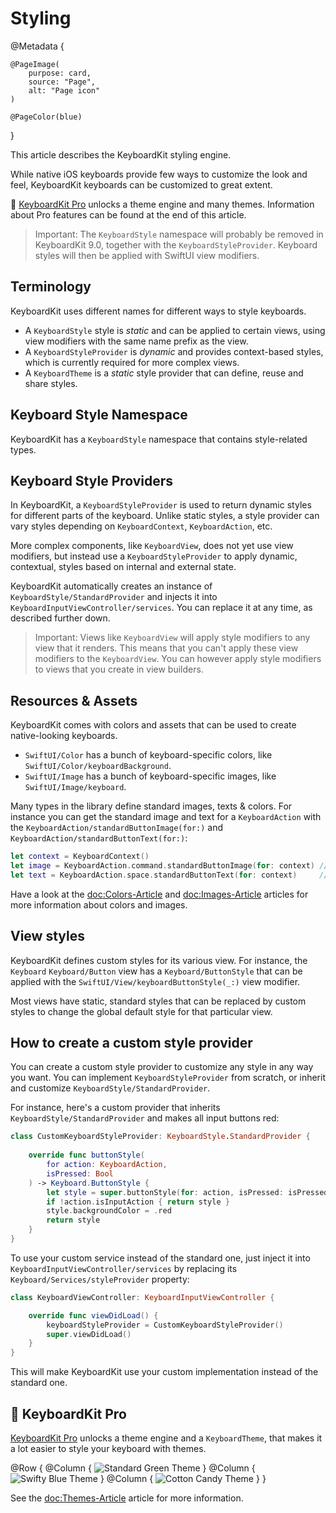 # Styling

@Metadata {

    @PageImage(
        purpose: card,
        source: "Page",
        alt: "Page icon"
    )

    @PageColor(blue)
}

This article describes the KeyboardKit styling engine.

While native iOS keyboards provide few ways to customize the look and feel, KeyboardKit keyboards can be customized to great extent.

👑 [KeyboardKit Pro][Pro] unlocks a theme engine and many themes. Information about Pro features can be found at the end of this article.

> Important: The ``KeyboardStyle`` namespace will probably be removed in KeyboardKit 9.0, together with the ``KeyboardStyleProvider``. Keyboard styles will then be applied with SwiftUI view modifiers.



## Terminology

KeyboardKit uses different names for different ways to style keyboards. 

* A ``KeyboardStyle`` style is *static* and can be applied to certain views, using view modifiers with the same name prefix as the view.
* A ``KeyboardStyleProvider`` is *dynamic* and provides context-based styles, which is currently required for more complex views.
* A ``KeyboardTheme`` is a *static* style provider that can define, reuse and share styles.



## Keyboard Style Namespace

KeyboardKit has a ``KeyboardStyle`` namespace that contains style-related types.



## Keyboard Style Providers

In KeyboardKit, a ``KeyboardStyleProvider`` is used to return dynamic styles for different parts of the keyboard. Unlike static styles, a style provider can vary styles depending on ``KeyboardContext``, ``KeyboardAction``, etc. 

More complex components, like ``KeyboardView``, does not yet use view modifiers, but instead use a ``KeyboardStyleProvider`` to apply dynamic, contextual, styles based on internal and external state.

KeyboardKit automatically creates an instance of ``KeyboardStyle/StandardProvider`` and injects it into ``KeyboardInputViewController/services``. You can replace it at any time, as described further down.

> Important: Views like ``KeyboardView`` will apply style modifiers to any view that it renders. This means that you can't apply these view modifiers to the ``KeyboardView``. You can however apply style modifiers to views that you create in view builders.



## Resources & Assets

KeyboardKit comes with colors and assets that can be used to create native-looking keyboards.

* ``SwiftUI/Color`` has a bunch of keyboard-specific colors, like ``SwiftUI/Color/keyboardBackground``.
* ``SwiftUI/Image`` has a bunch of keyboard-specific images, like ``SwiftUI/Image/keyboard``.

Many types in the library define standard images, texts & colors. For instance you can get the standard image and text for a ``KeyboardAction`` with the ``KeyboardAction/standardButtonImage(for:)`` and ``KeyboardAction/standardButtonText(for:)``:

```swift
let context = KeyboardContext()
let image = KeyboardAction.command.standardButtonImage(for: context) // Command icon
let text = KeyboardAction.space.standardButtonText(for: context)     // KKL10n.space
```

Have a look at the <doc:Colors-Article> and <doc:Images-Article> articles for more information about colors and images.



## View styles

KeyboardKit defines custom styles for its various view. For instance, the ``Keyboard`` ``Keyboard/Button`` view has a ``Keyboard/ButtonStyle`` that can be applied with the ``SwiftUI/View/keyboardButtonStyle(_:)`` view modifier.

Most views have static, standard styles that can be replaced by custom styles to change the global default style for that particular view. 



## How to create a custom style provider

You can create a custom style provider to customize any style in any way you want. You can implement ``KeyboardStyleProvider`` from scratch, or inherit and customize ``KeyboardStyle/StandardProvider``.

For instance, here's a custom provider that inherits ``KeyboardStyle/StandardProvider`` and makes all input buttons red:

```swift
class CustomKeyboardStyleProvider: KeyboardStyle.StandardProvider {
    
    override func buttonStyle(
        for action: KeyboardAction,
        isPressed: Bool
    ) -> Keyboard.ButtonStyle {
        let style = super.buttonStyle(for: action, isPressed: isPressed)
        if !action.isInputAction { return style }
        style.backgroundColor = .red
        return style
    }
}
```

To use your custom service instead of the standard one, just inject it into ``KeyboardInputViewController/services`` by replacing its ``Keyboard/Services/styleProvider`` property:

```swift
class KeyboardViewController: KeyboardInputViewController {

    override func viewDidLoad() {
        keyboardStyleProvider = CustomKeyboardStyleProvider()
        super.viewDidLoad()
    }
}
```

This will make KeyboardKit use your custom implementation instead of the standard one.



## 👑 KeyboardKit Pro

[KeyboardKit Pro][Pro] unlocks a theme engine and a ``KeyboardTheme``, that makes it a lot easier to style your keyboard with themes.

[Pro]: https://github.com/KeyboardKit/KeyboardKitPro

@Row {
    @Column { ![Standard Green Theme](standard-green) }
    @Column { ![Swifty Blue Theme](swifty-blue) }
    @Column { ![Cotton Candy Theme](candyshop-cottoncandy) }
}

See the <doc:Themes-Article> article for more information.
